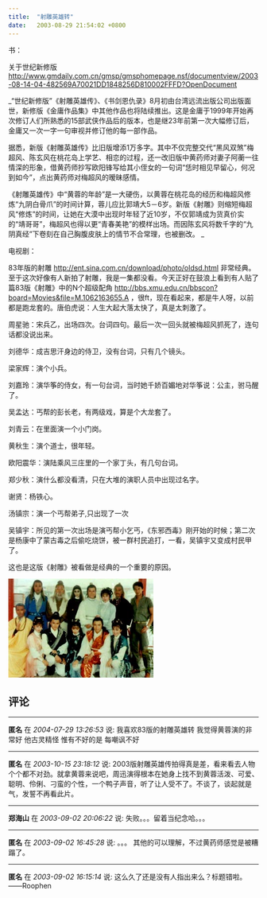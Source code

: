 ```yaml
---
title:  "射雕英雄转"
date:   2003-08-29 21:54:02 +0800
---
```


书：  

关于世纪新修版 http://www.gmdaily.com.cn/gmsp/gmsphomepage.nsf/documentview/2003-08-14-04-482569A70021DD1848256D810002FFFD?OpenDocument   

_“世纪新修版”《射雕英雄传》、《书剑恩仇录》8月初由台湾远流出版公司出版面世，新修版《金庸作品集》中其他作品也将陆续推出。这是金庸于1999年开始再次修订人们所熟悉的15部武侠作品后的版本，也是继23年前第一次大幅修订后，金庸又一次一字一句审视并修订他的每一部作品。  

据悉，新版《射雕英雄传》比旧版增添1万多字。其中不仅完整交代“黑风双煞”梅超风、陈玄风在桃花岛上学艺、相恋的过程，还一改旧版中黄药师对妻子阿蘅一往情深的形象，借黄药师抄写欧阳锋写给其小侄女的一句词“恁时相见早留心，何况到如今”，点出黄药师对梅超风的暧昧感情。   

《射雕英雄传》中“黄蓉的年龄”是一大硬伤，以黄蓉在桃花岛的经历和梅超风修炼“九阴白骨爪”的时间计算，蓉儿应比郭靖大5－6岁。新版《射雕》则缩短梅超风“修炼”的时间，让她在大漠中出现时年轻了近10岁，不仅郭靖成为货真价实的“靖哥哥”，梅超风也得以更“青春美艳”的模样出场。而因陈玄风将数千字的“九阴真经”下卷刻在自己胸腹皮肤上的情节不合常理，也被删改。 _  

电视剧：  

83年版的射雕 http://ent.sina.com.cn/download/photo/oldsd.html 非常经典。至于这次好像有人新拍了射雕，我是一集都没看。今天正好在鼓浪上看到有人贴了篇83版《射雕》中的N个超级配角 http://bbs.xmu.edu.cn/bbscon?board=Movies&file=M.1062163655.A ，很ft，现在看起来，都是牛人呀，以前都是跑龙套的。唐伯虎说：人生大起大落太快了，真是太刺激了。  

周星驰：宋兵乙，出场四次。台词四句。最后一次一回头就被梅超风抓死了，连句话都没说出来。  

刘德华：成吉思汗身边的侍卫，没有台词，只有几个镜头。  

梁家辉：演个小兵。  

刘嘉玲：演华筝的侍女，有一句台词，当时她千娇百媚地对华筝说：公主，驸马醒了。  

吴孟达：丐帮的彭长老，有两级戏，算是个大龙套了。  

刘青云：在里面演一个小门岗。  

黄秋生：演个道士，很年轻。  

欧阳震华：演陆乘风三庄里的一个家丁头，有几句台词。  

郑少秋：演什么都没看清，只在大堆的演职人员中出现过名字。  

谢贤：杨铁心。  

汤镇宗：演一个丐帮弟子,只出现了一次  

吴镇宇：所见的第一次出场是演丐帮小乞丐，《东邪西毒》刚开始的时候；第二次是杨康中了蒙古毒之后偷吃烧饼，被一群村民追打，一看，吴镇宇又变成村民甲了。  

这也是这版《射雕》被看做是经典的一个重要的原因。  

![](/images/2011/movie/83shediao.jpg)  


## 评论

*****
**匿名** 在 *2004-07-29 13:26:53* 说: 我喜欢83版的射雕英雄转   我觉得黄蓉演的非常好   他古灵精怪  惟有不好的是   每嘲讽不好

*****
**匿名** 在 *2003-10-15 23:18:12* 说: 2003版射雕英雄传拍得真是差，看来看去人物个个都不对劲。就拿黄蓉来说吧，周迅演得根本在她身上找不到黄蓉活泼、可爱、聪明、伶俐、刁蛮的个性，一个鸭子声音，听了让人受不了。不谈了，谈起就是气，发誓不再看此片。

*****
**郑海山** 在 *2003-09-02 20:06:22* 说: 失败。。。留着当纪念哈。。。



*****
**匿名** 在 *2003-09-02 16:45:28* 说: 。。。
其他的可以理解，不过黄药师感觉是被糟蹋了。

*****
**匿名** 在 *2003-09-02 16:15:14* 说: 这么久了还是没有人指出来么？标题错啦。
――Roophen

